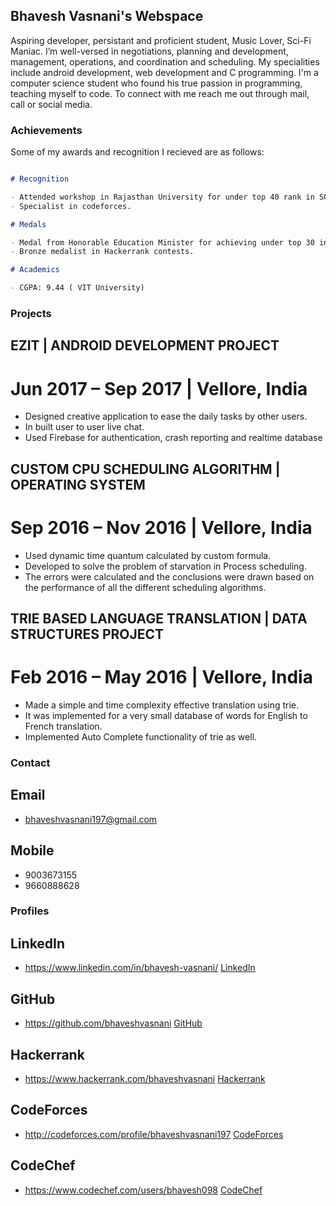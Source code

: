 ## Bhavesh Vasnani's Webspace

Aspiring developer, persistant and proficient student, Music Lover, Sci-Fi Maniac. I’m well-versed in negotiations, planning and development, management, operations, and coordination and scheduling. My specialities include android development, web development and C programming. I'm a computer science student who found his true passion in programming, teaching myself to code. To connect with me reach me out through mail, call or social media.

### Achievements

Some of my awards and recognition I recieved are as follows:

```markdown

# Recognition

- Attended workshop in Rajasthan University for under top 40 rank in SCIPE.
- Specialist in codeforces.

# Medals

- Medal from Honorable Education Minister for achieving under top 30 in SSS.
- Bronze medalist in Hackerrank contests.

# Academics

- CGPA: 9.44 ( VIT University)

```

### Projects

## EZIT | ANDROID DEVELOPMENT PROJECT
# Jun 2017 – Sep 2017 | Vellore, India
- Designed creative application to ease the daily tasks by other users.
- In built user to user live chat.
- Used Firebase for authentication, crash reporting and realtime database


## CUSTOM CPU SCHEDULING ALGORITHM | OPERATING SYSTEM
# Sep 2016 – Nov 2016 | Vellore, India
- Used dynamic time quantum calculated by custom formula.
- Developed to solve the problem of starvation in Process scheduling.
- The errors were calculated and the conclusions were drawn based on the performance of all the different scheduling algorithms.


## TRIE BASED LANGUAGE TRANSLATION | DATA STRUCTURES PROJECT
# Feb 2016 – May 2016 | Vellore, India
- Made a simple and time complexity effective translation using trie.
- It was implemented for a very small database of words for English to French translation.
- Implemented Auto Complete functionality of trie as well.


### Contact

## Email
- bhaveshvasnani197@gmail.com

## Mobile
- 9003673155
- 9660888628

### Profiles

## LinkedIn
- https://www.linkedin.com/in/bhavesh-vasnani/
  [LinkedIn](https://www.linkedin.com/in/bhavesh-vasnani/)

## GitHub
- https://github.com/bhaveshvasnani
  [GitHub](https://github.com/bhaveshvasnani)

## Hackerrank
- https://www.hackerrank.com/bhaveshvasnani
  [Hackerrank](https://www.hackerrank.com/bhaveshvasnani)

## CodeForces
- http://codeforces.com/profile/bhaveshvasnani197
  [CodeForces](http://codeforces.com/profile/bhaveshvasnani197)

## CodeChef
- https://www.codechef.com/users/bhavesh098
  [CodeChef](https://www.codechef.com/users/bhavesh098)
